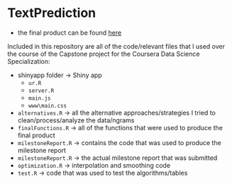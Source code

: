 # TextPrediction

- the final product can be found [here](https://sxing.shinyapps.io/shinyapp/)

Included in this repository are all of the code/relevant files that I used over the course of the Capstone project for the Coursera Data Science Specialization:

- shinyapp folder $\rightarrow$ Shiny app
    - `ur.R`
    - `server.R`
    - `main.js`
    - `www\main.css`
- `alternatives.R` $\rightarrow$ all the alternative approaches/strategies I tried to clean/process/analyze the data/ngrams
- `finalFunctions.R` $\rightarrow$ all of the functions that were used to produce the final product
- `milestoneReport.R` $\rightarrow$ contains the code that was used to produce the milestone report
- `milestoneReport.R` $\rightarrow$ the actual milestone report that was submitted
- `optimization.R` $\rightarrow$ interpolation and smoothing code
- `test.R` $\rightarrow$ code that was used to test the algorithms/tables
